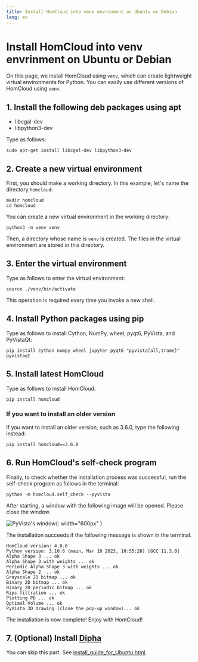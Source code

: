 ```yaml
---
title: Install HomCloud into venv envrinment on Ubuntu or Debian 
lang: en
---
```


# Install HomCloud into venv envrinment on Ubuntu or Debian

On this page, we install HomCloud using `venv`, which can create lightweight virtual environments for Python.
You can easily use different versions of HomCloud using `venv`.

## 1. Install the following deb packages using apt

* libcgal-dev
* libpython3-dev

Type as follows:

    sudo apt-get install libcgal-dev libpython3-dev

## 2. Create a new virtual environment

First, you should make a working directory. In this example, let's name the directory `homcloud`:

    mkdir homcloud
    cd homcloud

You can create a new virtual environment in the working directory:

    python3 -m venv venv

Then, a directory whose name is `venv` is created. The files in the virtual environment are stored in this directory.

## 3. Enter the virtual environment

Type as follows to enter the virtual environment:

    source ./venv/bin/activate
    
This operation is required every time you invoke a new shell.

## 4. Install Python packages using pip

Type as follows to install Cython, NumPy, wheel, pyqt6, PyVista, and PyVistaQt:

    pip install Cython numpy wheel jupyter pyqt6 "pyvista[all,trame]" pyvistaqt

## 5. Install latest HomCloud

Type as follows to install HomCloud:

    pip install homcloud

### If you want to install an older version

If you want to install an older version, such as 3.6.0, type the following instead:

    pip install homcloud==3.6.0

## 6. Run HomCloud's self-check program

Finally, to check whether the installation process was successful, run the self-check program as follows in the terminal:

    python -m homcloud.self_check --pyvista

After starting, a window with the following image will be opened. Please close the window.

![PyVista's window](/images/screenshot-selfcheck-pyvista.png){: width="600px" }

The installation succeeds if the following message is shown in the terminal.

    HomCloud version: 4.0.0
    Python version: 3.10.6 (main, Mar 10 2023, 10:55:28) [GCC 11.3.0]
    Alpha Shape 3 ... ok
    Alpha Shape 3 with weights ... ok
    Periodic Alpha Shape 3 with weights ... ok
    Alpha Shape 2 ... ok
    Grayscale 2D bitmap ... ok
    Binary 2D bitmap ... ok
    Binary 2D periodic bitmap ... ok
    Rips filtration ... ok
    Plotting PD ... ok
    Optimal Volume ... ok
    PyVista 3D drawing (close the pop-up window)... ok

The installation is now complete! Enjoy with HomCloud!


## 7. (Optional) Install [Dipha](http://github.com/DIPHA/dipha)

You can skip this part.
See [install_guide_for_Ubuntu.html](install_guide_for_Ubuntu.html).

